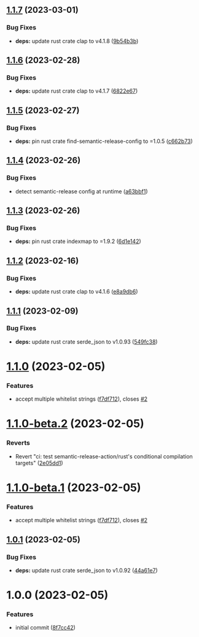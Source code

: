 ## [1.1.7](https://github.com/EricCrosson/configure-semantic-release-assets/compare/v1.1.6...v1.1.7) (2023-03-01)


### Bug Fixes

* **deps:** update rust crate clap to v4.1.8 ([9b54b3b](https://github.com/EricCrosson/configure-semantic-release-assets/commit/9b54b3b5a91fb8870629e162bcbfb4c54b7381e7))

## [1.1.6](https://github.com/EricCrosson/configure-semantic-release-assets/compare/v1.1.5...v1.1.6) (2023-02-28)


### Bug Fixes

* **deps:** update rust crate clap to v4.1.7 ([6822e67](https://github.com/EricCrosson/configure-semantic-release-assets/commit/6822e670798e3216407bcd6621e4d63feff8dee4))

## [1.1.5](https://github.com/EricCrosson/configure-semantic-release-assets/compare/v1.1.4...v1.1.5) (2023-02-27)


### Bug Fixes

* **deps:** pin rust crate find-semantic-release-config to =1.0.5 ([c662b73](https://github.com/EricCrosson/configure-semantic-release-assets/commit/c662b73711b7f9e55f213d3a54ec3345cbd52af0))

## [1.1.4](https://github.com/EricCrosson/configure-semantic-release-assets/compare/v1.1.3...v1.1.4) (2023-02-26)


### Bug Fixes

* detect semantic-release config at runtime ([a63bbf1](https://github.com/EricCrosson/configure-semantic-release-assets/commit/a63bbf1e315c178b8fb3ff5408a2f2c852a75206))

## [1.1.3](https://github.com/EricCrosson/configure-semantic-release-assets/compare/v1.1.2...v1.1.3) (2023-02-26)


### Bug Fixes

* **deps:** pin rust crate indexmap to =1.9.2 ([6d1e142](https://github.com/EricCrosson/configure-semantic-release-assets/commit/6d1e142b3901fd5f2cd644b334b1cd2a716c119c))

## [1.1.2](https://github.com/EricCrosson/configure-semantic-release-assets/compare/v1.1.1...v1.1.2) (2023-02-16)


### Bug Fixes

* **deps:** update rust crate clap to v4.1.6 ([e8a9db6](https://github.com/EricCrosson/configure-semantic-release-assets/commit/e8a9db69d14b4e76711f02906830b5e90a7d0a75))

## [1.1.1](https://github.com/EricCrosson/configure-semantic-release-assets/compare/v1.1.0...v1.1.1) (2023-02-09)


### Bug Fixes

* **deps:** update rust crate serde_json to v1.0.93 ([549fc38](https://github.com/EricCrosson/configure-semantic-release-assets/commit/549fc3879e518972b54b12ecb28afd6f1af43cc1))

# [1.1.0](https://github.com/EricCrosson/configure-semantic-release-assets/compare/v1.0.1...v1.1.0) (2023-02-05)


### Features

* accept multiple whitelist strings ([f7df712](https://github.com/EricCrosson/configure-semantic-release-assets/commit/f7df712eba22bf9c8a0d1679a27cb2555fb83673)), closes [#2](https://github.com/EricCrosson/configure-semantic-release-assets/issues/2)

# [1.1.0-beta.2](https://github.com/EricCrosson/configure-semantic-release-assets/compare/v1.1.0-beta.1...v1.1.0-beta.2) (2023-02-05)


### Reverts

* Revert "ci: test semantic-release-action/rust's conditional compilation targets" ([2e05dd1](https://github.com/EricCrosson/configure-semantic-release-assets/commit/2e05dd134d893c9f054e99bd283cb0466480e198))

# [1.1.0-beta.1](https://github.com/EricCrosson/configure-semantic-release-assets/compare/v1.0.1...v1.1.0-beta.1) (2023-02-05)


### Features

* accept multiple whitelist strings ([f7df712](https://github.com/EricCrosson/configure-semantic-release-assets/commit/f7df712eba22bf9c8a0d1679a27cb2555fb83673)), closes [#2](https://github.com/EricCrosson/configure-semantic-release-assets/issues/2)

## [1.0.1](https://github.com/EricCrosson/configure-semantic-release-assets/compare/v1.0.0...v1.0.1) (2023-02-05)


### Bug Fixes

* **deps:** update rust crate serde_json to v1.0.92 ([44a61e7](https://github.com/EricCrosson/configure-semantic-release-assets/commit/44a61e77cdb39d495e8456e6c9ce4b18bd8024dc))

# 1.0.0 (2023-02-05)


### Features

* initial commit ([8f7cc42](https://github.com/EricCrosson/configure-semantic-release-assets/commit/8f7cc4214b7cbf52c5936574224362c846ec5489))
